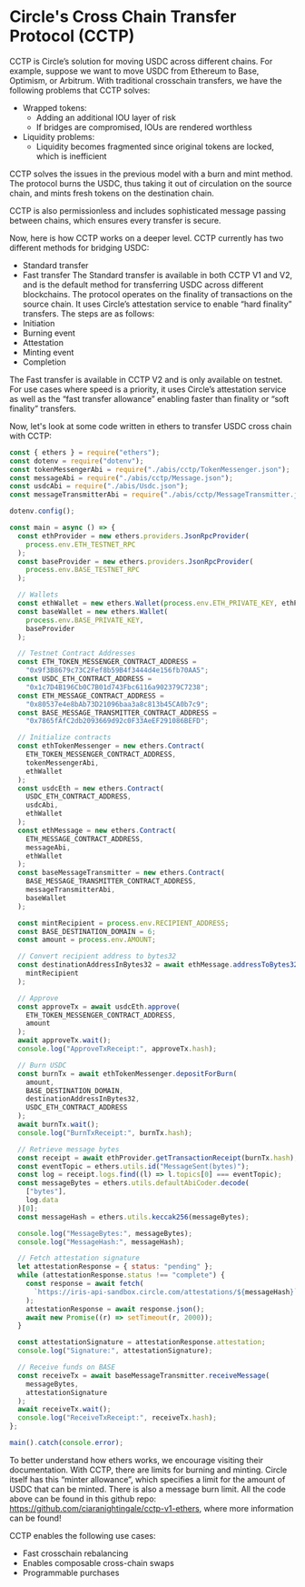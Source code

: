 # Circle's Cross Chain Transfer Protocol (CCTP)

CCTP is Circle’s solution for moving USDC across different chains. For example, suppose we want to move USDC from Ethereum to Base, Optimism, or Arbitrum. With traditional crosschain transfers, we have the following problems that CCTP solves:

- Wrapped tokens:
  - Adding an additional IOU layer of risk
  - If bridges are compromised, IOUs are rendered worthless
- Liquidity problems:
  - Liquidity becomes fragmented since original tokens are locked, which is inefficient

CCTP solves the issues in the previous model with a burn and mint method. The protocol burns the USDC, thus taking it out of circulation on the source chain, and mints fresh tokens on the destination chain.

CCTP is also permissionless and includes sophisticated message passing between chains, which ensures every transfer is secure.

Now, here is how CCTP works on a deeper level. CCTP currently has two different methods for bridging USDC:

- Standard transfer
- Fast transfer
  The Standard transfer is available in both CCTP V1 and V2, and is the default method for transferring USDC across different blockchains. The protocol operates on the finality of transactions on the source chain. It uses Circle’s attestation service to enable “hard finality” transfers. The steps are as follows:
- Initiation
- Burning event
- Attestation
- Minting event
- Completion

The Fast transfer is available in CCTP V2 and is only available on testnet. For use cases where speed is a priority, it uses Circle’s attestation service as well as the “fast transfer allowance” enabling faster than finality or “soft finality” transfers.

Now, let's look at some code written in ethers to transfer USDC cross chain with CCTP:

```javascript
const { ethers } = require("ethers");
const dotenv = require("dotenv");
const tokenMessengerAbi = require("./abis/cctp/TokenMessenger.json");
const messageAbi = require("./abis/cctp/Message.json");
const usdcAbi = require("./abis/Usdc.json");
const messageTransmitterAbi = require("./abis/cctp/MessageTransmitter.json");

dotenv.config();

const main = async () => {
  const ethProvider = new ethers.providers.JsonRpcProvider(
    process.env.ETH_TESTNET_RPC
  );
  const baseProvider = new ethers.providers.JsonRpcProvider(
    process.env.BASE_TESTNET_RPC
  );

  // Wallets
  const ethWallet = new ethers.Wallet(process.env.ETH_PRIVATE_KEY, ethProvider);
  const baseWallet = new ethers.Wallet(
    process.env.BASE_PRIVATE_KEY,
    baseProvider
  );

  // Testnet Contract Addresses
  const ETH_TOKEN_MESSENGER_CONTRACT_ADDRESS =
    "0x9f3B8679c73C2Fef8b59B4f3444d4e156fb70AA5";
  const USDC_ETH_CONTRACT_ADDRESS =
    "0x1c7D4B196Cb0C7B01d743Fbc6116a902379C7238";
  const ETH_MESSAGE_CONTRACT_ADDRESS =
    "0x80537e4e8bAb73D21096baa3a8c813b45CA0b7c9";
  const BASE_MESSAGE_TRANSMITTER_CONTRACT_ADDRESS =
    "0x7865fAfC2db2093669d92c0F33AeEF291086BEFD";

  // Initialize contracts
  const ethTokenMessenger = new ethers.Contract(
    ETH_TOKEN_MESSENGER_CONTRACT_ADDRESS,
    tokenMessengerAbi,
    ethWallet
  );
  const usdcEth = new ethers.Contract(
    USDC_ETH_CONTRACT_ADDRESS,
    usdcAbi,
    ethWallet
  );
  const ethMessage = new ethers.Contract(
    ETH_MESSAGE_CONTRACT_ADDRESS,
    messageAbi,
    ethWallet
  );
  const baseMessageTransmitter = new ethers.Contract(
    BASE_MESSAGE_TRANSMITTER_CONTRACT_ADDRESS,
    messageTransmitterAbi,
    baseWallet
  );

  const mintRecipient = process.env.RECIPIENT_ADDRESS;
  const BASE_DESTINATION_DOMAIN = 6;
  const amount = process.env.AMOUNT;

  // Convert recipient address to bytes32
  const destinationAddressInBytes32 = await ethMessage.addressToBytes32(
    mintRecipient
  );

  // Approve
  const approveTx = await usdcEth.approve(
    ETH_TOKEN_MESSENGER_CONTRACT_ADDRESS,
    amount
  );
  await approveTx.wait();
  console.log("ApproveTxReceipt:", approveTx.hash);

  // Burn USDC
  const burnTx = await ethTokenMessenger.depositForBurn(
    amount,
    BASE_DESTINATION_DOMAIN,
    destinationAddressInBytes32,
    USDC_ETH_CONTRACT_ADDRESS
  );
  await burnTx.wait();
  console.log("BurnTxReceipt:", burnTx.hash);

  // Retrieve message bytes
  const receipt = await ethProvider.getTransactionReceipt(burnTx.hash);
  const eventTopic = ethers.utils.id("MessageSent(bytes)");
  const log = receipt.logs.find((l) => l.topics[0] === eventTopic);
  const messageBytes = ethers.utils.defaultAbiCoder.decode(
    ["bytes"],
    log.data
  )[0];
  const messageHash = ethers.utils.keccak256(messageBytes);

  console.log("MessageBytes:", messageBytes);
  console.log("MessageHash:", messageHash);

  // Fetch attestation signature
  let attestationResponse = { status: "pending" };
  while (attestationResponse.status !== "complete") {
    const response = await fetch(
      `https://iris-api-sandbox.circle.com/attestations/${messageHash}`
    );
    attestationResponse = await response.json();
    await new Promise((r) => setTimeout(r, 2000));
  }

  const attestationSignature = attestationResponse.attestation;
  console.log("Signature:", attestationSignature);

  // Receive funds on BASE
  const receiveTx = await baseMessageTransmitter.receiveMessage(
    messageBytes,
    attestationSignature
  );
  await receiveTx.wait();
  console.log("ReceiveTxReceipt:", receiveTx.hash);
};

main().catch(console.error);
```

To better understand how ethers works, we encourage visiting their documentation. With CCTP, there are limits for burning and minting.
Circle itself has this “minter allowance”, which specifies a limit for the amount of USDC that can be minted. There is also a message burn limit. All the code above can be found in this github repo: https://github.com/ciaranightingale/cctp-v1-ethers, where more information can be found!

CCTP enables the following use cases:

- Fast crosschain rebalancing
- Enables composable cross-chain swaps
- Programmable purchases

